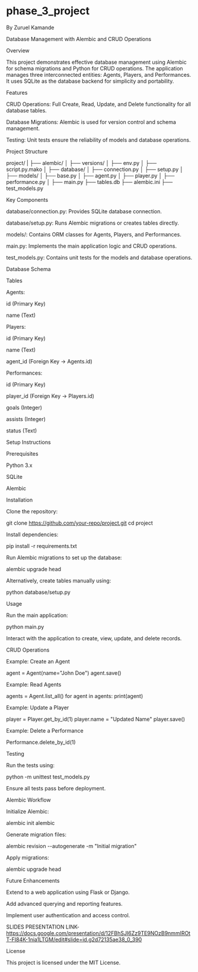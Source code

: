 # phase_3_project
By Zuruel Kamande

Database Management with Alembic and CRUD Operations

Overview

This project demonstrates effective database management using Alembic for schema migrations and Python for CRUD operations. The application manages three interconnected entities: Agents, Players, and Performances. It uses SQLite as the database backend for simplicity and portability.

Features

CRUD Operations: Full Create, Read, Update, and Delete functionality for all database tables.

Database Migrations: Alembic is used for version control and schema management.

Testing: Unit tests ensure the reliability of models and database operations.

Project Structure

project/
|
├── alembic/
│   ├── versions/
│   ├── env.py
│   ├── script.py.mako
│
├── database/
│   ├── connection.py
│   ├── setup.py
│
├── models/
│   ├── base.py
│   ├── agent.py
│   ├── player.py
│   ├── performance.py
│
├── main.py
├── tables.db
├── alembic.ini
├── test_models.py

Key Components

database/connection.py: Provides SQLite database connection.

database/setup.py: Runs Alembic migrations or creates tables directly.

models/: Contains ORM classes for Agents, Players, and Performances.

main.py: Implements the main application logic and CRUD operations.

test_models.py: Contains unit tests for the models and database operations.

Database Schema

Tables

Agents:

id (Primary Key)

name (Text)

Players:

id (Primary Key)

name (Text)

agent_id (Foreign Key -> Agents.id)

Performances:

id (Primary Key)

player_id (Foreign Key -> Players.id)

goals (Integer)

assists (Integer)

status (Text)

Setup Instructions

Prerequisites

Python 3.x

SQLite

Alembic

Installation

Clone the repository:

git clone https://github.com/your-repo/project.git
cd project

Install dependencies:

pip install -r requirements.txt

Run Alembic migrations to set up the database:

alembic upgrade head

Alternatively, create tables manually using:

python database/setup.py

Usage

Run the main application:

python main.py

Interact with the application to create, view, update, and delete records.

CRUD Operations

Example: Create an Agent

agent = Agent(name="John Doe")
agent.save()

Example: Read Agents

agents = Agent.list_all()
for agent in agents:
    print(agent)

Example: Update a Player

player = Player.get_by_id(1)
player.name = "Updated Name"
player.save()

Example: Delete a Performance

Performance.delete_by_id(1)

Testing

Run the tests using:

python -m unittest test_models.py

Ensure all tests pass before deployment.

Alembic Workflow

Initialize Alembic:

alembic init alembic

Generate migration files:

alembic revision --autogenerate -m "Initial migration"

Apply migrations:

alembic upgrade head

Future Enhancements

Extend to a web application using Flask or Django.

Add advanced querying and reporting features.

Implement user authentication and access control.

SLIDES PRESENTATION LINK- https://docs.google.com/presentation/d/12FBhSJI6Zz9TE9NOzB9nmmIROtT-FI84K-1nia1LTGM/edit#slide=id.g2d72135ae38_0_390

License

This project is licensed under the MIT License.